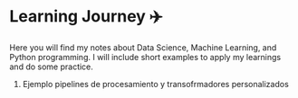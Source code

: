 # Learning Journey ✈️
Here you will find my notes about Data Science, Machine Learning, and Python programming. I will include short examples to apply my learnings and do some practice.
1. Ejemplo pipelines de procesamiento y transofrmadores personalizados
